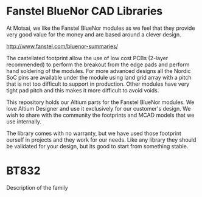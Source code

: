 # Fanstel BlueNor CAD Libraries

At Motsai, we like the Fanstel BlueNor modules as we feel that they provide very good value for the 
money and are based around a clever design.

http://www.fanstel.com/bluenor-summaries/

The castellated footprint allow the use of low cost PCBs (2-layer recommended) to perform the breakout from the edge pads and perform 
hand soldering of the modules.  For more advanced designs all the Nordic SoC pins are available under the module using land grid array
with a pitch that is not too difficult to support in production.  Other modules have very tight pad pitch and this makes it more difficult
to avoid voids.

This repository holds our Altium parts for the Fanstel BlueNor modules.  We love Altium Designer and use it exclusively
for our customer's design.  We wish to share with the community the footprints and MCAD models that we use internally.

The library comes with no warranty, but we have used those footprint ourself in projects and they work for our needs.  Like any
library they should be validated for your design, but its good to start from something stable.

# BT832

Description of the family


